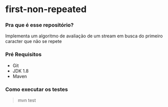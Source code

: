 # first-non-repeated

### Pra que é esse repositório? ###

Implementa um algoritmo de avaliação de um stream em busca do primeiro caracter que não se repete

### Pré Requisitos ###
* Git
* JDK 1.8
* Maven

### Como executar os testes ###
> mvn test
